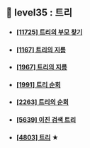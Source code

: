 ## 🎄 level35 : 트리
- #### [[11725] 트리의 부모 찾기](https://www.acmicpc.net/problem/11725)
- #### [[1167] 트리의 지름](https://www.acmicpc.net/problem/1167)
- #### [[1967] 트리의 지름](https://www.acmicpc.net/problem/1967)
- #### [[1991] 트리 순회](https://www.acmicpc.net/problem/1991)
- #### [[2263] 트리의 순회](https://www.acmicpc.net/problem/2263)
- #### [[5639] 이진 검색 트리](https://www.acmicpc.net/problem/5639)
- #### [[4803] 트리](https://www.acmicpc.net/problem/4803) ★